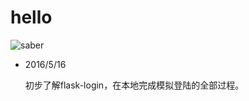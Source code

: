 # hello
![saber](https://avatars.githubusercontent.com/u/10754001?v=3)
* 2016/5/16

    初步了解flask-login，在本地完成模拟登陆的全部过程。

